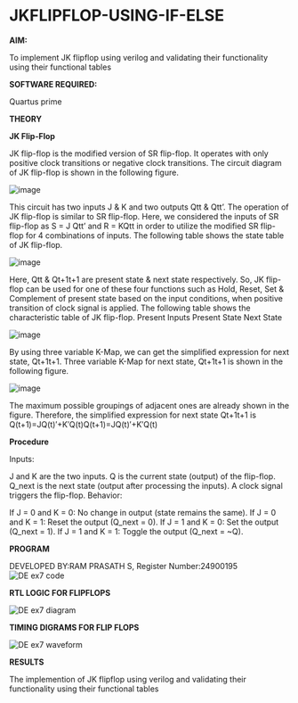 # JKFLIPFLOP-USING-IF-ELSE

**AIM:** 

To implement  JK flipflop using verilog and validating their functionality using their functional tables

**SOFTWARE REQUIRED:**

Quartus prime

**THEORY**

**JK Flip-Flop**

JK flip-flop is the modified version of SR flip-flop. It operates with only positive clock transitions or negative clock transitions. The circuit diagram of JK flip-flop is shown in the following figure.

![image](https://github.com/naavaneetha/JKFLIPFLOP-USING-IF-ELSE/assets/154305477/a649c30b-232b-4558-b188-fd6c09845180)


This circuit has two inputs J & K and two outputs Qtt & Qtt’. The operation of JK flip-flop is similar to SR flip-flop. Here, we considered the inputs of SR flip-flop as S = J Qtt’ and R = KQtt in order to utilize the modified SR flip-flop for 4 combinations of inputs. The following table shows the state table of JK flip-flop.

![image](https://github.com/naavaneetha/JKFLIPFLOP-USING-IF-ELSE/assets/154305477/c4360742-e8a8-4937-b089-c46c0433f9a3)

 
Here, Qtt & Qt+1t+1 are present state & next state respectively. So, JK flip-flop can be used for one of these four functions such as Hold, Reset, Set & Complement of present state based on the input conditions, when positive transition of clock signal is applied. The following table shows the characteristic table of JK flip-flop. Present Inputs Present State Next State
 
![image](https://github.com/naavaneetha/JKFLIPFLOP-USING-IF-ELSE/assets/154305477/6c275261-a6d5-4c37-a3a7-1e88ca11c4cd)

By using three variable K-Map, we can get the simplified expression for next state, Qt+1t+1. Three variable K-Map for next state, Qt+1t+1 is shown in the following figure.
 
![image](https://github.com/naavaneetha/JKFLIPFLOP-USING-IF-ELSE/assets/154305477/5174f41b-0ce0-4329-a372-6d1943ea6673)

The maximum possible groupings of adjacent ones are already shown in the figure. Therefore, the simplified expression for next state Qt+1t+1 is Q(t+1)=JQ(t)′+K′Q(t)Q(t+1)=JQ(t)′+K′Q(t)

**Procedure**

Inputs:

J and K are the two inputs.
Q is the current state (output) of the flip-flop.
Q_next is the next state (output after processing the inputs).
A clock signal triggers the flip-flop.
Behavior:

If J = 0 and K = 0: No change in output (state remains the same).
If J = 0 and K = 1: Reset the output (Q_next = 0).
If J = 1 and K = 0: Set the output (Q_next = 1).
If J = 1 and K = 1: Toggle the output (Q_next = ~Q).

**PROGRAM**

DEVELOPED BY:RAM PRASATH S, Register Number:24900195
![DE ex7 code](https://github.com/user-attachments/assets/a7614281-6b4e-4d04-9b2e-46eb3f5bb704)


**RTL LOGIC FOR FLIPFLOPS**

![DE ex7 diagram](https://github.com/user-attachments/assets/641c8c4e-d99e-4be1-bcc4-bd22d009097e)


**TIMING DIGRAMS FOR FLIP FLOPS**

![DE ex7 waveform](https://github.com/user-attachments/assets/3b66aa31-d8a0-4cce-8790-c10c87eef740)


**RESULTS**

The implemention of   JK flipflop using verilog and validating their functionality using their functional tables
